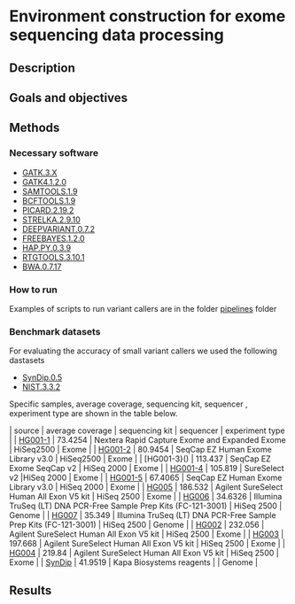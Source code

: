 # Environment construction for exome sequencing data processing

## Description

## Goals and objectives

## Methods

### Necessary software

* [GATK.3.X](https://software.broadinstitute.org/gatk/download/archive)
* [GATK4.1.2.0](https://software.broadinstitute.org/gatk/download/index)
* [SAMTOOLS.1.9](https://github.com/samtools/samtools/releases/tag/1.9)
* [BCFTOOLS.1.9](https://github.com/samtools/bcftools/releases/tag/1.9)
* [PICARD.2.19.2](https://github.com/broadinstitute/picard/releases/tag/2.19.2)
* [STRELKA.2.9.10](https://github.com/Illumina/strelka/releases/tag/v2.9.10)
* [DEEPVARIANT.0.7.2](https://github.com/google/deepvariant/releases/tag/v0.7.2)
* [FREEBAYES.1.2.0](https://github.com/ekg/freebayes/releases/tag/v1.2.0)
* [HAP.PY.0.3.9](https://github.com/Illumina/hap.py/releases/tag/v0.3.9)
* [RTGTOOLS.3.10.1](https://github.com/RealTimeGenomics/rtg-tools/releases/tag/3.10.1)
* [BWA.0.7.17](https://github.com/lh3/bwa/releases/tag/v0.7.17)

### How to run

Examples of scripts to run variant callers are in the folder [pipelines](https://github.com/BI2019CallersBenchmarking/BI2019CallersBenchmarking/tree/master/pipelines) folder

### Benchmark datasets

For evaluating the accuracy of small variant callers we used the following dastasets

* [SynDip.0.5](https://github.com/lh3/CHM-eval/releases/tag/v0.5)
* [NIST.3.3.2](https://github.com/genome-in-a-bottle/giab_latest_release)

Specific samples, average coverage, sequencing kit, sequencer , experiment type are shown in the table below.

| source | average coverage | sequencing kit | sequencer | experiment type |
| [HG001-1]() | 73.4254 | Nextera Rapid Capture Exome and Expanded Exome | HiSeq2500 | Exome |
| [HG001-2]() | 80.9454 | SeqCap EZ Human Exome Library v3.0 | HiSeq2500 | Exome |
| [HG001-3}() | 113.437 | SeqCap EZ Exome SeqCap v2 | HiSeq 2000 | Exome |
| [HG001-4]() | 105.819 | SureSelect v2 |HiSeq 2000 | Exome |
| [HG001-5]() | 67.4065 | SeqCap EZ Human Exome Library v3.0 | HiSeq 2000 | Exome |
| [HG005]() | 186.532 | Agilent SureSelect Human All Exon V5 kit | HiSeq 2500 | Exome |
| [HG006]() | 34.6326 | Illumina TruSeq (LT) DNA PCR-Free Sample Prep Kits (FC-121-3001) | HiSeq 2500 | Genome |
| [HG007]() | 35.349 | Illumina TruSeq (LT) DNA PCR-Free Sample Prep Kits (FC-121-3001) | HiSeq 2500 | Genome |
| [HG002]() | 232.056 | Agilent SureSelect Human All Exon V5 kit | HiSeq 2500 | Exome |
| [HG003]() | 197.668 | Agilent SureSelect Human All Exon V5 kit | HiSeq 2500 | Exome |
| [HG004]() | 219.84 | Agilent SureSelect Human All Exon V5 kit | HiSeq 2500 | Exome |
| [SynDip]() | 41.9519 | Kapa Biosystems reagents |  | Genome |


## Results